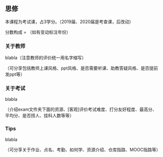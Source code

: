 ## 思修

本课程为考试课，占3学分。（2019届、2020届是考查课，后改动）

分数构成 = （如有变动标注年份）

### 关于教师

blabla（注意教师的评价统一用名字缩写）

（可分享包括教师上课风格、ppt风格、是否需要听课、助教答疑风格、是否提前发ppt等）

### 关于考试

blabla

（介绍exam文件夹下面的资源、[客观]评价考试难度、打分友好程度、最高分、平均分、是否捞人、挂科人数等等）

### Tips

blabla

（可分享关于作业、点名、考勤、如何学、资源介绍、仓库指路、MOOC指路等）


